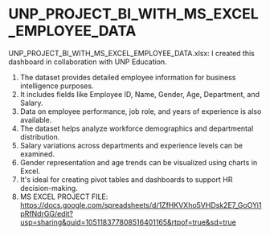 # UNP_PROJECT_BI_WITH_MS_EXCEL_EMPLOYEE_DATA
UNP_PROJECT_BI_WITH_MS_EXCEL_EMPLOYEE_DATA.xlsx:
  I created this dashboard in collaboration with UNP Education.
1. The dataset provides detailed employee information for business intelligence purposes.
2. It includes fields like Employee ID, Name, Gender, Age, Department, and Salary.
3. Data on employee performance, job role, and years of experience is also available.
4. The dataset helps analyze workforce demographics and departmental distribution.
5. Salary variations across departments and experience levels can be examined.
6. Gender representation and age trends can be visualized using charts in Excel.
7. It's ideal for creating pivot tables and dashboards to support HR decision-making.
8. MS EXCEL PROJECT FILE: https://docs.google.com/spreadsheets/d/1ZfHKVXho5VHDsk2E7_GoOYi1pRfNdrGG/edit?usp=sharing&ouid=105118377808516401165&rtpof=true&sd=true


